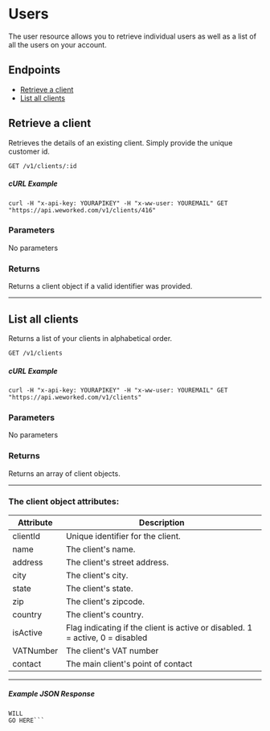 
# Users
The user resource allows you to retrieve individual users as well as a list of all the users on your account.

## Endpoints
* [Retrieve a client](#retrieve-a-client)
* [List all clients](#list-all-clients)

## Retrieve a client
Retrieves the details of an existing client. Simply provide the unique customer id.

`GET /v1/clients/:id`

##### cURL Example
`curl -H "x-api-key: YOURAPIKEY" -H "x-ww-user: YOUREMAIL" GET "https://api.weworked.com/v1/clients/416"`

### Parameters
No parameters

### Returns
Returns a client object if a valid identifier was provided. 

-------------

## List all clients
Returns a list of your clients in alphabetical order.

`GET /v1/clients`

##### cURL Example
`curl -H "x-api-key: YOURAPIKEY" -H "x-ww-user: YOUREMAIL" GET "https://api.weworked.com/v1/clients"`

### Parameters
No parameters

### Returns
Returns an array of client objects.

-------------

### The client object attributes:

| Attribute  | Description   |
| ---------- | ------------- |
| clientId   | Unique identifier for the client.  |
| name       | The client's name.  |
| address    | The client's street address. |
| city       | The client's city.  |
| state      | The client's state.  |
| zip        | The client's zipcode.  |
| country    | The client's country.  |
| isActive   | Flag indicating if the client is active or disabled. 1 = active, 0 = disabled  |
| VATNumber  | The client's VAT number  |
| contact    | The main client's point of contact  |

-------------

##### Example JSON Response
```SAMPLE RESPONSE
WILL
GO HERE```


